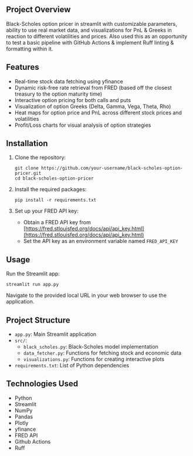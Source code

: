 ## Project Overview

Black-Scholes option pricer in streamlit with customizable parameters, ability to use real market data, and visualizations for PnL & Greeks in reaction to different volatilities and prices. Also used this as an opportunity to test a basic pipeline with GitHub Actions & implement Ruff linting & formatting within it.

## Features

- Real-time stock data fetching using yfinance
- Dynamic risk-free rate retrieval from FRED (based off the closest treasury to the option maturity time)
- Interactive option pricing for both calls and puts
- Visualization of option Greeks (Delta, Gamma, Vega, Theta, Rho)
- Heat maps for option price and PnL across different stock prices and volatilities
- Profit/Loss charts for visual analysis of option strategies

## Installation

1. Clone the repository:
   ```
   git clone https://github.com/your-username/black-scholes-option-pricer.git
   cd black-scholes-option-pricer
   ```

2. Install the required packages:
   ```
   pip install -r requirements.txt
   ```

3. Set up your FRED API key:
   - Obtain a FRED API key from [https://fred.stlouisfed.org/docs/api/api_key.html](https://fred.stlouisfed.org/docs/api/api_key.html)
   - Set the API key as an environment variable named `FRED_API_KEY`

## Usage

Run the Streamlit app:
```
streamlit run app.py
```

Navigate to the provided local URL in your web browser to use the application.

## Project Structure

- `app.py`: Main Streamlit application
- `src/`:
  - `black_scholes.py`: Black-Scholes model implementation
  - `data_fetcher.py`: Functions for fetching stock and economic data
  - `visualizations.py`: Functions for creating interactive plots
- `requirements.txt`: List of Python dependencies

## Technologies Used

- Python
- Streamlit
- NumPy
- Pandas
- Plotly
- yfinance
- FRED API
- Github Actions
- Ruff
